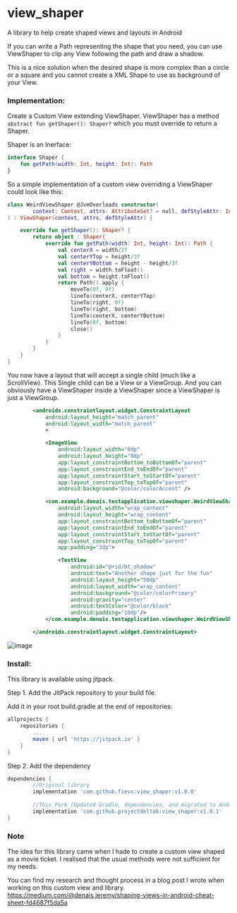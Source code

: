 # view_shaper
A library to help create shaped views and layouts in Android

If you can write a Path representing the shape that you need, you can use ViewShaper to clip any View following the path and draw
a shadow. 

This is a nice solution when the desired shape is more complex than a circle or a square and you cannot create a XML Shape to use 
as background of your View.

### Implementation: 
Create a Custom View extending ViewShaper. ViewShaper has a method `abstract fun getShaper(): Shaper?` which you must override
to return a Shaper. 

Shaper is an Inerface: 
```kotlin
interface Shaper {
    fun getPath(width: Int, height: Int): Path
}
```

So a simple implementation of a custom view overriding a ViewShaper could look like this: 

```kotlin
class WeirdViewShaper @JvmOverloads constructor(
        context: Context, attrs: AttributeSet? = null, defStyleAttr: Int = 0
) : ViewShaper(context, attrs, defStyleAttr) {

    override fun getShaper(): Shaper? {
        return object : Shaper{
            override fun getPath(width: Int, height: Int): Path {
                val centerX = width/2f
                val centerYTop = height/3f
                val centerYBottom = height - height/3f
                val right = width.toFloat()
                val bottom = height.toFloat()
                return Path().apply {
                    moveTo(0f, 0f)
                    lineTo(centerX, centerYTop)
                    lineTo(right, 0f)
                    lineTo(right, bottom)
                    lineTo(centerX, centerYBottom)
                    lineTo(0f, bottom)
                    close()
                }
            }
        }
    }
}
```

You now have a layout that will accept a single child (much like a ScrollView). This Single child can be a View or a ViewGroup.
And you can obviously have a ViewShaper inside a ViewShaper since a ViewShaper is just a ViewGroup. 

```XML
        <androidx.constraintlayout.widget.ConstraintLayout
            android:layout_height="match_parent"
            android:layout_width="match_parent"
            >

            <ImageView
                android:layout_width="0dp"
                android:layout_height="0dp"
                app:layout_constraintBottom_toBottomOf="parent"
                app:layout_constraintEnd_toEndOf="parent"
                app:layout_constraintStart_toStartOf="parent"
                app:layout_constraintTop_toTopOf="parent"
                android:background="@color/colorAccent" />

            <com.example.denais.testapplication.viewshaper.WeirdViewShaper
                android:layout_width="wrap_content"
                android:layout_height="wrap_content"
                app:layout_constraintBottom_toBottomOf="parent"
                app:layout_constraintEnd_toEndOf="parent"
                app:layout_constraintStart_toStartOf="parent"
                app:layout_constraintTop_toTopOf="parent"
                app:padding="3dp">

                <TextView
                    android:id="@+id/bt_shadow"
                    android:text="Another shape just for the fun"
                    android:layout_height="50dp"
                    android:layout_width="wrap_content"
                    android:background="@color/colorPrimary"
                    android:gravity="center"
                    android:textColor="@color/black"
                    android:padding="10dp"/>
            </com.example.denais.testapplication.viewshaper.WeirdViewShaper>

        </androidx.constraintlayout.widget.ConstraintLayout>
   ```
    
![image](https://image.noelshack.com/fichiers/2018/31/3/1533075290-device-2018-07-31-230959.png)

### Install:
This library is available using jitpack. 

Step 1. Add the JitPack repository to your build file.

Add it in your root build.gradle at the end of repositories:
```groovy
allprojects {
	repositories {
		...
		maven { url 'https://jitpack.io' }
	}
}
```

Step 2. Add the dependency

```groovy
dependencies {
        //Original library
        implementation 'com.github.fievx:view_shaper:v1.0.0'
    
        //This Fork (Updated Gradle, dependencies, and migrated to AndroidX)
        implementation 'com.github.projectdelta6:view_shaper:v1.0.1'
}
```
### Note
The idea for this library came when I hade to create a custom view shaped as a movie ticket. I realised that the usual methods were not sufficient for my needs. 

You can find my research and thought process in a blog post I wrote when working on this custom view and library. 
https://medium.com/@denais.jeremy/shaping-views-in-android-cheat-sheet-fd4687f5da5a
